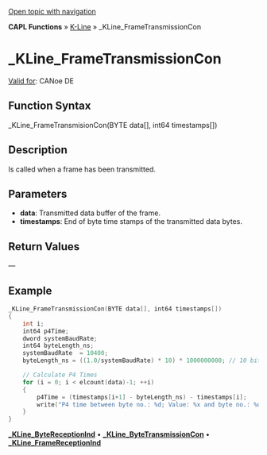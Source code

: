[Open topic with navigation](../../../../../CANoeDEFamily.htm#Topics/CAPLFunctions/KLine/Functions/CAPLfunctionKLineFrameTransmissionCon.md)

**CAPL Functions** » [K-Line](../CAPLfunctionsKLineOverview.md) » _KLine_FrameTransmissionCon

# _KLine_FrameTransmissionCon

[Valid for](../../../Shared/FeatureAvailability.md): CANoe DE

## Function Syntax

_KLine_FrameTransmisionCon(BYTE data[], int64 timestamps[])

## Description

Is called when a frame has been transmitted.

## Parameters

- **data**: Transmitted data buffer of the frame.
- **timestamps**: End of byte time stamps of the transmitted data bytes.

## Return Values

—

## Example

```c
_KLine_FrameTransmissionCon(BYTE data[], int64 timestamps[])
{
    int i;
    int64 p4Time;
    dword systemBaudRate;
    int64 byteLength_ns;
    systemBaudRate  = 10400;
    byteLength_ns = ((1.0/systemBaudRate) * 10) * 1000000000; // 10 bit times in ns

    // Calculate P4 Times
    for (i = 0; i < elcount(data)-1; ++i)
    {
        p4Time = (timestamps[i+1] - byteLength_ns) - timestamps[i];
        write("P4 time between byte no.: %d; Value: %x and byte no.: %d; Value: %x == [%.6f s]\n ", i, data[i], i+1, data[i+1], p4Time/1000000000.0);
    }
}
```

[**_KLine_ByteReceptionInd**](CAPLfunctionKLineByteReceptionInd.md) • [**_KLine_ByteTransmissionCon**](CAPLfunctionKLineByteTransmissionCon.md) • [**_KLine_FrameReceptionInd**](CAPLfunctionKLineFrameReceptionInd.md)
